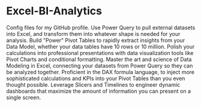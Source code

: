 # Excel-BI-Analytics
Config files for my GitHub profile.
Use Power Query to pull external datasets into Excel, and transform them into whatever shape is needed for your analysis.
Build "Power" Pivot Tables to rapidly extract insights from your Data Model, whether your data tables have 10 rows or 10 million.
Polish your calculations into professional presentations with data visualization tools like Pivot Charts and conditional formatting.
Master the art and science of Data Modeling in Excel, connecting your datasets from Power Query so they can be analyzed together.
Proficient in the DAX formula language, to inject more sophisticated calculations and KPIs into your Pivot Tables than you even thought possible.
Leverage Slicers and Timelines to engineer dynamic dashboards that maximize the amount of information you can present on a single screen.
